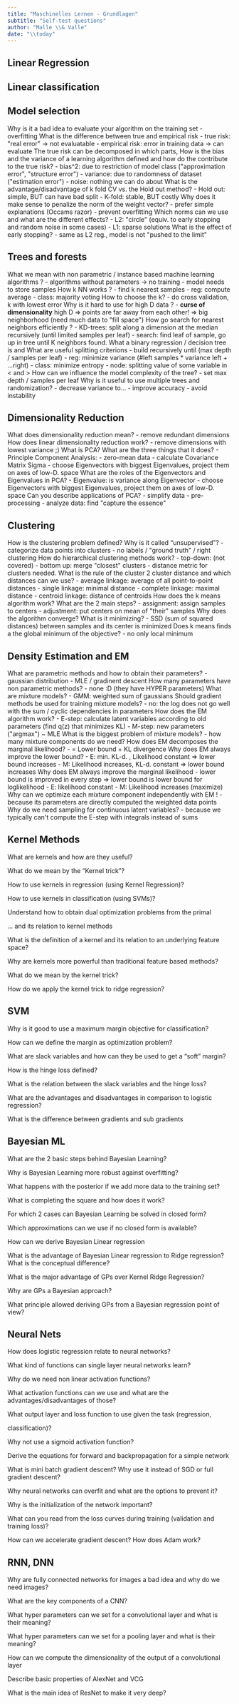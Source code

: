 ```yaml
---
title: "Maschinelles Lernen - Grundlagen"
subtitle: "Self-test questions"
author: "Malle \\& Valle"
date: "\\today"
---
```


## Linear Regression

## Linear classification

## Model selection

Why is it a bad idea to evaluate your algorithm on the training set
    - overfitting
What is the difference between true and empirical risk
    - true risk: "real error" -> not evaluatable
    - empirical risk: error in training data -> can evaluate
The true risk can be decomposed in which parts,
How is the bias and the variance of a learning algorithm defined and how do the contribute to the
true risk?
    - bias^2: due to restriction of model class ("approximation error", "structure error")
    - variance: due to randomness of dataset ("estimation error")
    - noise: nothing we can do about
What is the advantage/disadvantage of k fold CV vs. the Hold out method?
    - Hold out: simple, BUT can have bad split 
    - K-fold: stable, BUT costly
Why does it make sense to penalize the norm of the weight vector?
    - prefer simple explanations (Occams razor)
    - prevent overfitting
Which norms can we use and what are the different effects?
    - L2: "circle" (equiv. to early stopping and random noise in some cases)
    - L1: sparse solutions
What is the effect of early stopping?
    - same as L2 reg., model is not "pushed to the limit"

## Trees and forests

What we mean with non parametric / instance based machine learning algorithms ?
    - algorithms without parameters -> no training
    - model needs to store samples
How k NN works ?
    - find k nearest samples 
        - reg: compute average
        - class: majority voting 
How to choose the k?
    - do cross validation, k with lowest error
Why is it hard to use for high D data ?
    - **curse of dimensionality** high D => points are far away from each other! => big neighborhood (need much data to "fill space")
How go search for nearest neighbors efficiently ?
    - KD-trees: split along a dimension at the median recursively (until limited samples per leaf)
    - search: find leaf of sample, go up in tree until K neighbors found. 
What a binary regression / decision tree is and 
What are useful splitting criterions
    - build recursively until (max depth / samples per leaf)
        - reg: minimize variance (#left samples * variance left + ...right)
        - class: minimize entropy
    - node: splitting value of some variable in < and >
How can we influence the model complexity of the tree?
    - set max depth / samples per leaf
Why is it useful to use multiple trees and randomization?
    - decrease variance to...
        - improve accuracy
        - avoid instability

## Dimensionality Reduction

What does dimensionality reduction mean?
    - remove redundant dimensions
How does linear dimensionality reduction work?
    - remove dimensions with lowest variance ;)
What is PCA? What are the three things that it does?
    - Principle Component Analysis:
        - zero-mean data
        - calculate Covariance Matrix Sigma
        - choose Eigenvectors with biggest Eigenvalues, project them on axes of low-D. space
What are the roles of the Eigenvectors and Eigenvalues in PCA?
    - Eigenvalue: is variance along Eigenvector
    - choose Eigenvectors with biggest Eigenvalues, project them on axes of low-D. space
Can you describe applications of PCA?
    - simplify data
    - pre-processing
    - analyze data: find "capture the essence"

## Clustering

How is the clustering problem defined? Why is it called “unsupervised”?
    - categorize data points into clusters
    - no labels / "ground truth" / right clustering
How do hierarchical clustering methods work? 
    - top-down: (not covered)
    - bottom up: merge "closest" clusters
        - distance metric for clusters needed.
What is the rule of the cluster 2 cluster distance and which distances can we use?
    - average linkage: average of all point-to-point distances
    - single linkage: minimal distance
    - complete linkage: maximal distance
    - centroid linkage: distance of centroids
How does the k means algorithm work? What are the 2 main steps?
    - assignment: assign samples to centers
    - adjustment: put centers on mean of "their" samples
Why does the algorithm converge? What is it minimizing?
    - SSD (sum of squared distances) between samples and its center is minimized
Does k means finds a the global minimum of the objective?
    - no only local minimum

## Density Estimation and EM

What are parametric methods and how to obtain their parameters?
    - gaussian distribution
    - MLE / gradinent descent
How many parameters have non parametric methods?
    - none :D (they have HYPER parameters)
What are mixture models?
    - GMM: weighted sum of gaussians
Should gradient methods be used for training mixture models?
    - no: the log does not go well with the sum / cyclic dependencies in parameters
How does the EM algorithm work?
    - E-step: calculate latent variables according to old parameters (find q(z) that minimizes KL)
    - M-step: new parameters ("argmax") ~ MLE
What is the biggest problem of mixture models?
    - how many mixture components do we need?
How does EM decomposes the marginal likelihood?
    - = Lower bound + KL divergence
Why does EM always improve the lower bound?
    - E: min. KL-d. , Likelihood constant => lower bound increases
    - M: Likelihood increases, KL-d. constant => lower bound increases
Why does EM always improve the marginal likelihood
    - lower bound is improved in every step => lower bound is lower bound for loglikelihood
    - E: likelihood constant
    - M: Likelihood increases (maximize)
Why can we optimize each mixture component independently with EM
!    - because its parameters are directly computed the weighted data points
Why do we need sampling for continuous latent variables?
    - because we typically can't compute the E-step with integrals instead of sums

## Kernel Methods

What are kernels and how are they useful?

What do we mean by the “Kernel trick”?

How to use kernels in regression (using Kernel Regression)?

How to use kernels in classification (using SVMs)?

Understand how to obtain dual optimization problems from the primal

... and its relation to kernel methods

What is the definition of a kernel and its relation to an underlying feature space?

Why are kernels more powerful than traditional feature based methods?

What do we mean by the kernel trick?

How do we apply the kernel trick to ridge regression?

## SVM

Why is it good to use a maximum margin objective for classification?

How can we define the margin as optimization problem?

What are slack variables and how can they be used to get a “soft” margin?

How is the hinge loss defined?

What is the relation between the slack variables and the hinge loss?

What are the advantages and disadvantages in comparison to logistic regression?

What is the difference between gradients and sub gradients

## Bayesian ML

What are the 2 basic steps behind Bayesian Learning?

Why is Bayesian Learning more robust against overfitting?

What happens with the posterior if we add more data to the training set?

What is completing the square and how does it work?

For which 2 cases can Bayesian Learning be solved in closed form?

Which approximations can we use if no closed form is available?

How can we derive Bayesian Linear regression

What is the advantage of Bayesian Linear regression to Ridge regression? What is
the conceptual difference?

What is the major advantage of GPs over Kernel Ridge Regression?

Why are GPs a Bayesian approach?

What principle allowed deriving GPs from a Bayesian regression point of view?

## Neural Nets

How does logistic regression relate to neural networks?

What kind of functions can single layer neural networks learn?

Why do we need non linear activation functions?

What activation functions can we use and what are the advantages/disadvantages of
those?

What output layer and loss function to use given the task (regression,

classification)?

Why not use a sigmoid activation function?

Derive the equations for forward and backpropagation for a simple network

What is mini batch gradient descent? Why use it instead of SGD or full gradient descent?

Why neural networks can overfit and what are the options to prevent it?

Why is the initialization of the network important?

What can you read from the loss curves during training (validation and training loss)?

How can we accelerate gradient descent? How does Adam work?

## RNN, DNN

Why are fully connected networks for images a bad idea and why do we need
images?

What are the key components of a CNN?

What hyper parameters can we set for a convolutional layer and what is their
meaning?

What hyper parameters can we set for a pooling layer and what is their meaning?

How can we compute the dimensionality of the output of a convolutional layer

Describe basic properties of AlexNet and VCG

What is the main idea of ResNet to make it very deep?
